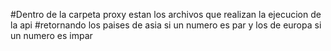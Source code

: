 #Dentro de la carpeta proxy estan los archivos que realizan la ejecucion de la api
#retornando los paises de asia si un numero es par y los de europa si un numero es impar
